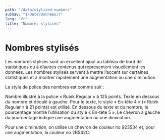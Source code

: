```yaml
---
path: "/data/stylized-numbers"
subnav: "1/Data/Données/7"
lang: "fr"
title: "Nombres stylisés"
---
```


# Nombres stylisés

Les nombres stylisés sont un excellent ajout au tableau de bord de statistiques ou à d’autres contenus qui représentent visuellement les données. Les nombres stylisés servent à mettre l’accent sur certaines statistiques et à montrer rapidement une augmentation ou une diminution.

Le style de police des nombres est comme suit : 

Nombre illustré à la police « Rubik Regular » à 125 points. Texte en dessous du nombre et décalé à gauche. Pour le texte, le style « En-tête 4 » (« Rubik Regular » à 21 points) est utilisé. En dessous du texte et du nombre, le pourcentage montre l’utilisation du style « En-tête 5 ». Le chevron à gauche du pourcentage indique une augmentation ou une diminution.

Pour une diminution, on utilise un chevron de couleur no 923534 et, pour une augmentation, la couleur no 2B542C.
